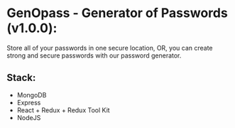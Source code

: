 # GenOpass - Generator of Passwords (v1.0.0):

Store all of your passwords in one secure location, OR,
you can create strong and secure passwords with our password generator.

## Stack:
* MongoDB
* Express
* React + Redux + Redux Tool Kit
* NodeJS
